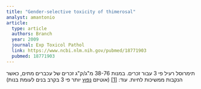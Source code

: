 ```yaml
---
title: "Gender-selective toxicity of thimerosal"
analyst: amantonio
article:
  type: article
  authors: Branch
  year: 2009
  journal: Exp Toxicol Pathol
  link: https://www.ncbi.nlm.nih.gov/pubmed/18771903
  pubmed: 18771903
---
```


תימרוסל רעיל פי 3 עבור זכרים. במנות 38-76 מ"ג/ק"ג זכרים של עכברים מתים, כאשר הנקבות ממשיכות לחיות. עוד: [[1]](https://www.ncbi.nlm.nih.gov/pubmed/19732784)
(אוטיזם [נפוץ](https://www.ncbi.nlm.nih.gov/pubmed/28545751) יותר פי 3 בקרב בנים לעומת בנות)
